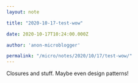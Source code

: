 ```yaml
---
layout: note

title: "2020-10-17-test-wow"

date: 2020-10-17T10:24:00.000Z

author: 'anon-microblogger'

permalink: "/micro/notes/2020/10/17/test-wow/"
---
```


Closures and stuff. Maybe even design patterns!
